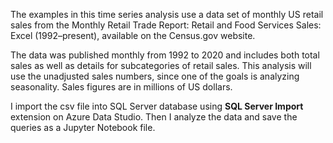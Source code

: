 The examples in this time series analysis use a data set of monthly US retail sales from the Monthly Retail Trade Report: Retail and Food Services Sales: Excel (1992–present), available on the Census.gov website.

The data was published monthly from 1992 to 2020 and includes both total sales as well as details for subcategories of retail sales. This analysis will use the unadjusted sales numbers, since one of the goals is analyzing seasonality. Sales figures are in millions of US dollars.

I import the csv file into SQL Server database using **SQL Server Import** extension on Azure Data Studio. Then I analyze the data and save the queries as a Jupyter Notebook file. 
